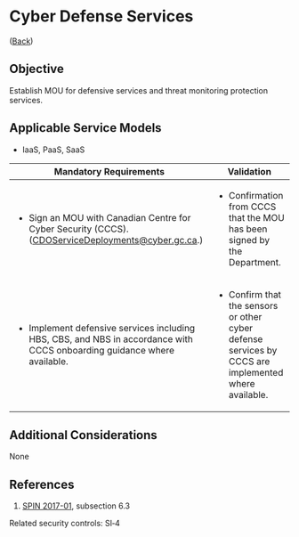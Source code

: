 # Cyber Defense Services

([Back](../README.md))

## Objective

Establish MOU for defensive services and threat monitoring protection services.

## Applicable Service Models

- IaaS, PaaS, SaaS

| Mandatory Requirements                                                                                                                  | Validation                                                                                                          |
| --------------------------------------------------------------------------------------------------------------------------------------- | ------------------------------------------------------------------------------------------------------------------- |
| <ul><li>Sign an MOU with Canadian Centre for Cyber Security (CCCS). (CDOServiceDeployments@cyber.gc.ca.)</ul></li>                      | <ul><li>Confirmation from CCCS that the MOU has been signed by the Department.</ul></li>                            |
| <ul><li>Implement defensive services including HBS, CBS, and NBS in accordance with CCCS onboarding guidance where available.</ul></li> | <ul><li>Confirm that the sensors or other cyber defense services by CCCS are implemented where available.</ul></li> |

## Additional Considerations

None

## References

1. [SPIN 2017-01](https://www.canada.ca/en/treasury-board-secretariat/services/access-information-privacy/security-identity-management/direction-secure-use-commercial-cloud-services-spin.html), subsection 6.3

Related security controls: SI‑4

